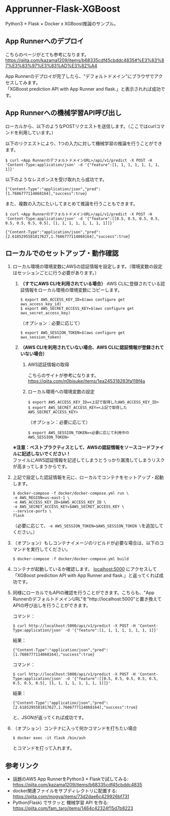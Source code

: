 # Apprunner-Flask-XGBoost

Python3 × Flask × Docker x XGBoost推論のサンプル。


## App Runnerへのデプロイ
こちらのページがとても参考になります。  
https://qiita.com/kazama1209/items/b68335cdf45cbddc4835#%E3%83%87%E3%83%97%E3%83%AD%E3%82%A4

App Runnerのデプロイが完了したら、"デフォルトドメイン"にブラウザでアクセスしてみます。  
「XGBoost prediction API with App Runner and flask.」と表示されれば成功です。


## App Runnerへの機械学習API呼び出し
ローカルから、以下のようなPOSTリクエストを送信します。（ここではcurlコマンドを利用しています。）

以下のリクエストにより、1つの入力に対して機械学習の推論を行うことができます。

```
$ curl <App RunnerのデフォルトドメインURL>/api/v1/predict -X POST -H 'Content-Type:application/json' -d '{"feature":[1, 1, 1, 1, 1, 1, 1, 1]}'
```

以下のようなレスポンスを受け取れたら成功です。

```
{"Content-Type":"application/json","pred":[1.7686777114868164],"success":true}
```

また、複数の入力にたいしてまとめて推論を行うこともできます。

```
$ curl <App RunnerのデフォルトドメインURL>/api/v1/predict -X POST -H 'Content-Type:application/json' -d '{"feature":[[0.5, 0.5, 0.5, 0.5, 0.5, 0.5, 0.5, 0.5], [1, 1, 1, 1, 1, 1, 1, 1]]}'

{"Content-Type":"application/json","pred":[2.6185295581817627,1.7686777114868164],"success":true}
```

## ローカルでのセットアップ・動作確認
1. ローカル環境の環境変数にAWSの認証情報を設定します。（環境変数の設定はセッションごとに行う必要があります。）
    1. **（すでにAWS CLIを利用されている場合）**
        AWS CLIに登録されている認証情報をローカル環境の環境変数にコピーします。  
        ```
        $ export AWS_ACCESS_KEY_ID=$(aws configure get aws_access_key_id)
        $ export AWS_SECRET_ACCESS_KEY=$(aws configure get aws_secret_access_key)
        ```
        （オプション：必要に応じて）
        ```
        $ export AWS_SESSION_TOKEN=$(aws configure get aws_session_token)
        ```
    1. **（AWS CLIを利用されていない場合、AWS CLIに認証情報が登録されていない場合）**
        1. AWS認証情報の取得

            こちらのサイトが参考になります。https://qiita.com/n0bisuke/items/1ea245318283fa118f4a

        1. ローカル環境への環境変数の設定

            ```
            $ export AWS_ACCESS_KEY_ID=<上記で取得したAWS_ACCESS_KEY_ID>
            $ export AWS_SECRET_ACCESS_KEY=<上記で取得したAWS_SECRET_ACCESS_KEY>
            ```
            （オプション：必要に応じて）
            ```
            $ export AWS_SESSION_TOKEN=<必要に応じて利用中のAWS_SESSION_TOKEN>
            ```

    **※注意：ベストプラクティスとして、AWSの認証情報をソースコードファイルに記述しないでください！**  
    ファイルにAWS認証情報を記述してしまうとうっかり漏洩してしまうリスクが高まってしまうからです。

1. 上記で設定した認証情報を元に、ローカルでコンテナをセットアップ・起動します。
    ```
    $ docker-compose -f docker/docker-compose.yml run \
    -e AWS_REGION=us-east-1 \
    -e AWS_ACCESS_KEY_ID=$AWS_ACCESS_KEY_ID \
    -e AWS_SECRET_ACCESS_KEY=$AWS_SECRET_ACCESS_KEY \
    --service-ports \
    flask
    ```
    （必要に応じて、`-e AWS_SESSION_TOKEN=$AWS_SESSION_TOKEN \`を追加してください。）

1. （オプション）もしコンテナイメージのリビルドが必要な場合は、以下のコマンドを実行してください。
   ```
   $ docker-compose -f docker/docker-compose.yml build
   ```

1. コンテナが起動しているか確認します。
  [localhost:5000](http://localhost:5000/) にアクセスして「XGBoost prediction API with App Runner and flask.」と返ってくれば成功です。

1. 同様にローカルでもAPIの確認を行うことができます。こちらも、"App RunnerのデフォルトドメインURL"を"http://localhost:5000"と置き換えてAPIの呼び出しを行うことができます。

    コマンド：
    ```
    $ curl http://localhost:5000/api/v1/predict -X POST -H 'Content-Type:application/json' -d '{"feature":[1, 1, 1, 1, 1, 1, 1, 1]}'
    ```
    結果：
    ```
    {"Content-Type":"application/json","pred":[1.7686777114868164],"success":true}
    ```

    コマンド：
    ```
    $ curl http://localhost:5000/api/v1/predict -X POST -H 'Content-Type:application/json' -d '{"feature":[[0.5, 0.5, 0.5, 0.5, 0.5, 0.5, 0.5, 0.5], [1, 1, 1, 1, 1, 1, 1, 1]]}'
    ```
    結果：
    ```
    {"Content-Type":"application/json","pred":[2.6185295581817627,1.7686777114868164],"success":true}
    ```
    と、JSONが返ってくれば成功です。

1. （オプション）コンテナに入って何かコマンドを打ちたい場合
    ```
    $ docker exec -it flask /bin/ash
    ```
    とコマンドを打って入れます。




## 参考リンク
* 話題のAWS App RunnerをPython3 × Flaskで試してみる:
  https://qiita.com/kazama1209/items/b68335cdf45cbddc4835
* docker関連ファイルをサブディレクトリに配置する:
  https://qiita.com/mogya/items/73d2dae6c429926bf731
* Python(Flask) でサクッと 機械学習 API を作る:
  https://qiita.com/fam_taro/items/1464c42324f15d7b8223
 